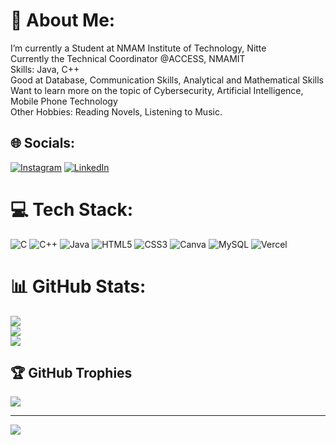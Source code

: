 # 💫 About Me:
I’m currently a Student at NMAM Institute of Technology, Nitte<br>Currently the Technical Coordinator @ACCESS, NMAMIT<br>Skills: Java, C++<br>Good at Database, Communication Skills, Analytical and Mathematical Skills<br>Want to learn more on the topic of Cybersecurity, Artificial Intelligence, Mobile Phone Technology<br>Other Hobbies: Reading Novels, Listening to Music.<br>


## 🌐 Socials:
[![Instagram](https://img.shields.io/badge/Instagram-%23E4405F.svg?logo=Instagram&logoColor=white)](https://instagram.com/instagram.com) [![LinkedIn](https://img.shields.io/badge/LinkedIn-%230077B5.svg?logo=linkedin&logoColor=white)](https://linkedin.com/in/anirudh-pai-296714291) 

# 💻 Tech Stack:
![C](https://img.shields.io/badge/c-%2300599C.svg?style=for-the-badge&logo=c&logoColor=white) ![C++](https://img.shields.io/badge/c++-%2300599C.svg?style=for-the-badge&logo=c%2B%2B&logoColor=white) ![Java](https://img.shields.io/badge/java-%23ED8B00.svg?style=for-the-badge&logo=openjdk&logoColor=white) ![HTML5](https://img.shields.io/badge/html5-%23E34F26.svg?style=for-the-badge&logo=html5&logoColor=white) ![CSS3](https://img.shields.io/badge/css3-%231572B6.svg?style=for-the-badge&logo=css3&logoColor=white) ![Canva](https://img.shields.io/badge/Canva-%2300C4CC.svg?style=for-the-badge&logo=Canva&logoColor=white) ![MySQL](https://img.shields.io/badge/mysql-4479A1.svg?style=for-the-badge&logo=mysql&logoColor=white) ![Vercel](https://img.shields.io/badge/vercel-%23000000.svg?style=for-the-badge&logo=vercel&logoColor=white)
# 📊 GitHub Stats:
![](https://github-readme-stats.vercel.app/api?username=AnirudhPai13&theme=dark&hide_border=false&include_all_commits=false&count_private=false)<br/>
![](https://github-readme-streak-stats.herokuapp.com/?user=AnirudhPai13&theme=dark&hide_border=false)<br/>
![](https://github-readme-stats.vercel.app/api/top-langs/?username=AnirudhPai13&theme=dark&hide_border=false&include_all_commits=false&count_private=false&layout=compact)

## 🏆 GitHub Trophies
![](https://github-profile-trophy.vercel.app/?username=AnirudhPai13&theme=radical&no-frame=false&no-bg=true&margin-w=4)

---
[![](https://visitcount.itsvg.in/api?id=AnirudhPai13&icon=0&color=0)](https://visitcount.itsvg.in)

<!-- Proudly created with GPRM ( https://gprm.itsvg.in ) -->
